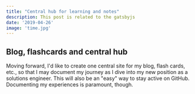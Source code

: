 ```yaml
---
title: "Central hub for learning and notes"
description: This post is related to the gatsbyjs
date: '2019-04-26'
image: 'time.jpg'
---
```

## Blog, flashcards and central hub
Moving forward, I'd like to create one central site for my blog, flash cards, etc., so that I may document my journey as I dive into my new position as a solutions engineer. This will also be an "easy" way to stay active on GitHub. Documenting my experiences is paramount, though.
